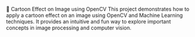 🎨 Cartoon Effect on Image using OpenCV
This project demonstrates how to apply a cartoon effect on an image using OpenCV and Machine Learning techniques. It provides an intuitive and fun way to explore important concepts in image processing and computer vision.

